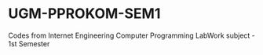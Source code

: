 # UGM-PPROKOM-SEM1
 Codes from Internet Engineering Computer Programming LabWork subject - 1st Semester
